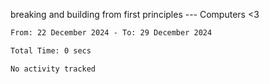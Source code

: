 breaking and building from first principles --- Computers <3

<!--START_SECTION:waka-->

```txt
From: 22 December 2024 - To: 29 December 2024

Total Time: 0 secs

No activity tracked
```

<!--END_SECTION:waka-->
